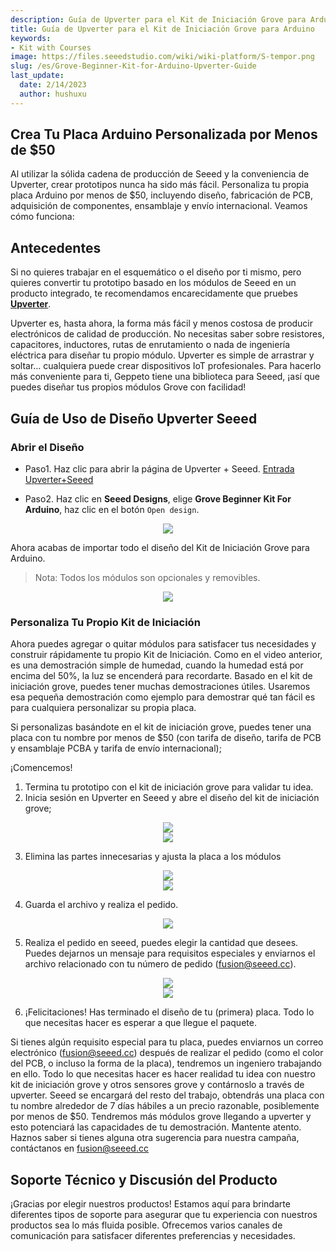 ```yaml
---
description: Guía de Upverter para el Kit de Iniciación Grove para Arduino
title: Guía de Upverter para el Kit de Iniciación Grove para Arduino
keywords:
- Kit with Courses
image: https://files.seeedstudio.com/wiki/wiki-platform/S-tempor.png
slug: /es/Grove-Beginner-Kit-for-Arduino-Upverter-Guide
last_update:
  date: 2/14/2023
  author: hushuxu
---
```

## Crea Tu Placa Arduino Personalizada por Menos de $50

Al utilizar la sólida cadena de producción de Seeed y la conveniencia de Upverter, crear prototipos nunca ha sido más fácil. Personaliza tu propia placa Arduino por menos de $50, incluyendo diseño, fabricación de PCB, adquisición de componentes, ensamblaje y envío internacional.
Veamos cómo funciona:


## Antecedentes

Si no quieres trabajar en el esquemático o el diseño por ti mismo, pero quieres convertir tu prototipo basado en los módulos de Seeed en un producto integrado, te recomendamos encarecidamente que pruebes [**Upverter**](https://geppetto.seeedstudio.com/).

Upverter es, hasta ahora, la forma más fácil y menos costosa de producir electrónicos de calidad de producción. No necesitas saber sobre resistores, capacitores, inductores, rutas de enrutamiento o nada de ingeniería eléctrica para diseñar tu propio módulo. Upverter es simple de arrastrar y soltar... cualquiera puede crear dispositivos IoT profesionales. Para hacerlo más conveniente para ti, Geppeto tiene una biblioteca para Seeed, ¡así que puedes diseñar tus propios módulos Grove con facilidad!

## Guía de Uso de Diseño Upverter Seeed

### Abrir el Diseño 

- Paso1. Haz clic para abrir la página de Upverter + Seeed.
[Entrada Upverter+Seeed](https://geppetto.seeedstudio.com/)


- Paso2. Haz clic en **Seeed Designs**, elige **Grove Beginner Kit For Arduino**, 
haz clic en el botón `Open design`.

<div align="center"><img src="https://files.seeedstudio.com/wiki/Geppetto/wiki-01.png" /></div>


Ahora acabas de importar todo el diseño del Kit de Iniciación Grove para Arduino.

> Nota: Todos los módulos son opcionales y removibles.

<div align="center"><img src="https://files.seeedstudio.com/wiki/Grove-Beginner-Kit-for-Arduino-Geppetto-Guide/88888.png" /></div>


### Personaliza Tu Propio Kit de Iniciación

Ahora puedes agregar o quitar módulos para satisfacer tus necesidades y construir rápidamente tu propio Kit de Iniciación. Como en el video anterior, es una demostración simple de humedad, cuando la humedad está por encima del 50%, la luz se encenderá para recordarte. Basado en el kit de iniciación grove, puedes tener muchas demostraciones útiles. Usaremos esa pequeña demostración como ejemplo para demostrar qué tan fácil es para cualquiera personalizar su propia placa.

Si personalizas basándote en el kit de iniciación grove, puedes tener una placa con tu nombre por menos de $50 (con tarifa de diseño, tarifa de PCB y ensamblaje PCBA y tarifa de envío internacional);

¡Comencemos!
1. Termina tu prototipo con el kit de iniciación grove para validar tu idea.  
2. Inicia sesión en Upverter en Seeed y abre el diseño del kit de iniciación grove;

<div align="center"><img src="https://files.seeedstudio.com/wiki/Grove-Beginner-Kit-for-Arduino-Geppetto-Guide/1111.png" /></div>


<div align="center"><img src="https://files.seeedstudio.com/wiki/Grove-Beginner-Kit-for-Arduino-Geppetto-Guide/222.png" /></div>


3. Elimina las partes innecesarias y ajusta la placa a los módulos


<div align="center"><img src="https://files.seeedstudio.com/wiki/Grove-Beginner-Kit-for-Arduino-Geppetto-Guide/3333.png" /></div>


<div align="center"><img src="https://files.seeedstudio.com/wiki/Grove-Beginner-Kit-for-Arduino-Geppetto-Guide/4444.png" /></div>


4. Guarda el archivo y realiza el pedido. 

<div align="center"><img src="https://files.seeedstudio.com/wiki/Grove-Beginner-Kit-for-Arduino-Geppetto-Guide/5555.png" /></div>

5. Realiza el pedido en seeed, puedes elegir la cantidad que desees. Puedes dejarnos un mensaje para requisitos especiales y enviarnos el archivo relacionado con tu número de pedido (fusion@seeed.cc).


<div align="center"><img src="https://files.seeedstudio.com/wiki/Grove-Beginner-Kit-for-Arduino-Geppetto-Guide/666.png" /></div>


<div align="center"><img src="https://files.seeedstudio.com/wiki/Grove-Beginner-Kit-for-Arduino-Geppetto-Guide/777.png" /></div>

6. ¡Felicitaciones! Has terminado el diseño de tu (primera) placa. Todo lo que necesitas hacer es esperar a que llegue el paquete. 

Si tienes algún requisito especial para tu placa, puedes enviarnos un correo electrónico (fusion@seeed.cc) después de realizar el pedido (como el color del PCB, o incluso la forma de la placa), tendremos un ingeniero trabajando en ello. Todo lo que necesitas hacer es hacer realidad tu idea con nuestro kit de iniciación grove y otros sensores grove y contárnoslo a través de upverter. Seeed se encargará del resto del trabajo, obtendrás una placa con tu nombre alrededor de 7 días hábiles a un precio razonable, posiblemente por menos de $50.
Tendremos más módulos grove llegando a upverter y esto potenciará las capacidades de tu demostración. Mantente atento. Haznos saber si tienes alguna otra sugerencia para nuestra campaña, contáctanos en fusion@seeed.cc


## Soporte Técnico y Discusión del Producto

¡Gracias por elegir nuestros productos! Estamos aquí para brindarte diferentes tipos de soporte para asegurar que tu experiencia con nuestros productos sea lo más fluida posible. Ofrecemos varios canales de comunicación para satisfacer diferentes preferencias y necesidades.

<div class="button_tech_support_container">
<a href="https://forum.seeedstudio.com/" class="button_forum"></a> 
<a href="https://www.seeedstudio.com/contacts" class="button_email"></a>
</div>

<div class="button_tech_support_container">
<a href="https://discord.gg/eWkprNDMU7" class="button_discord"></a> 
<a href="https://github.com/Seeed-Studio/wiki-documents/discussions/69" class="button_discussion"></a>
</div>